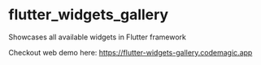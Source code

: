 # flutter_widgets_gallery

Showcases all available widgets in Flutter framework

Checkout web demo here: https://flutter-widgets-gallery.codemagic.app